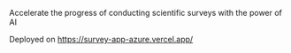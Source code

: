 Accelerate the progress of conducting scientific surveys with the power of AI

Deployed on https://survey-app-azure.vercel.app/
